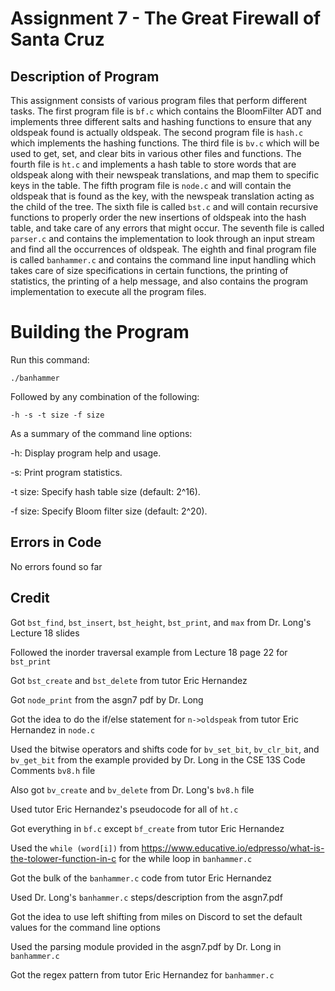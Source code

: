 # Assignment 7 - The Great Firewall of Santa Cruz

## Description of Program

This assignment consists of various program files that perform different tasks. The first program file is `bf.c` which contains the BloomFilter ADT and implements three different salts and hashing functions to ensure that any oldspeak found is actually oldspeak. The second program file is `hash.c` which implements the hashing functions. The third file is `bv.c` which will be used to get, set, and clear bits in various other files and functions. The fourth file is `ht.c` and implements a hash table to store words that are oldspeak along with their newspeak translations, and map them to specific keys in the table. The fifth program file is `node.c` and will contain the oldspeak that is found as the key, with the newspeak translation acting as the child of the tree. The sixth file is called `bst.c` and will contain recursive functions to properly order the new insertions of oldspeak into the hash table, and take care of any errors that might occur. The seventh file is called `parser.c` and contains the implementation to look through an input stream and find all the occurrences of oldspeak. The eighth and final program file is called `banhammer.c` and contains the command line input handling which takes care of size specifications in certain functions, the printing of statistics, the printing of a help message, and also contains the program implementation to execute all the program files.

# Building the Program

Run this command:
```
./banhammer
```

Followed by any combination of the following:
```
-h -s -t size -f size
```

As a summary of the command line options:

-h:              Display program help and usage.

-s:           Print program statistics.

-t size:      Specify hash table size (default: 2^16).

-f size:      Specify Bloom filter size (default: 2^20).

## Errors in Code

No errors found so far

## Credit

Got `bst_find`, `bst_insert`, `bst_height`, `bst_print`, and `max` from Dr. Long's Lecture 18 slides

Followed the inorder traversal example from Lecture 18 page 22 for `bst_print`

Got `bst_create` and `bst_delete` from tutor Eric Hernandez

Got `node_print` from the asgn7 pdf by Dr. Long

Got the idea to do the if/else statement for `n->oldspeak` from tutor Eric Hernandez in `node.c`

Used the bitwise operators and shifts code for `bv_set_bit`, `bv_clr_bit`, and `bv_get_bit` from the example provided by Dr. Long in the CSE 13S Code Comments `bv8.h` file

Also got `bv_create` and `bv_delete` from Dr. Long's `bv8.h` file

Used tutor Eric Hernandez's pseudocode for all of `ht.c`

Got everything in `bf.c` except `bf_create` from tutor Eric Hernandez

Used the `while (word[i])` from https://www.educative.io/edpresso/what-is-the-tolower-function-in-c for the while loop in `banhammer.c`

Got the bulk of the `banhammer.c` code from tutor Eric Hernandez

Used Dr. Long's `banhammer.c` steps/description from the asgn7.pdf

Got the idea to use left shifting from miles on Discord to set the default values for the command line options

Used the parsing module provided in the asgn7.pdf by Dr. Long in `banhammer.c`

Got the regex pattern from tutor Eric Hernandez for `banhammer.c`

